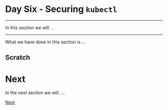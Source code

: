 # Day Six - Securing `kubectl`

---

In this section we will ..

---




What we have done in this section is ...


## Scratch


# Next

In the next section we will ....

[Next](06-07.md)

